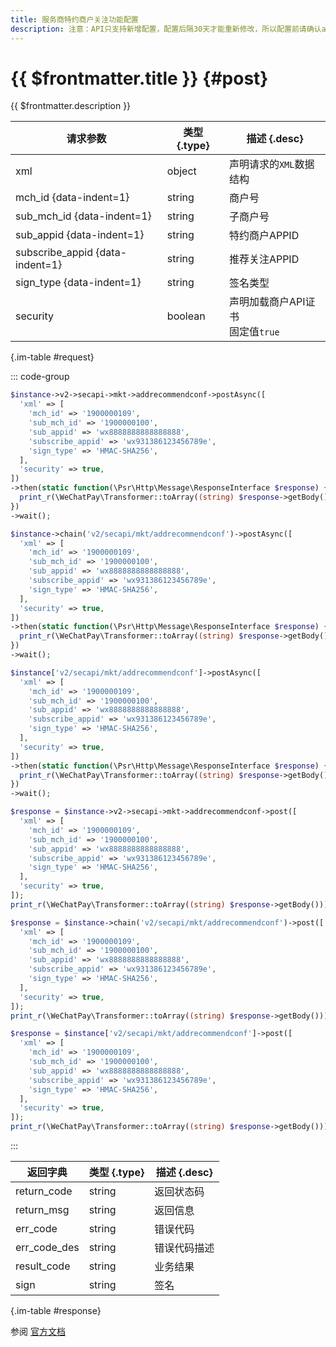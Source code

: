 ```yaml
---
title: 服务商特约商户关注功能配置
description: 注意：API只支持新增配置，配置后隔30天才能重新修改，所以配置前请确认appid是否正确。
---
```


# {{ $frontmatter.title }} {#post}

{{ $frontmatter.description }}

| 请求参数 | 类型 {.type} | 描述 {.desc}
| --- | --- | ---
| xml | object | 声明请求的`XML`数据结构
| mch_id {data-indent=1} | string | 商户号
| sub_mch_id {data-indent=1} | string | 子商户号
| sub_appid {data-indent=1} | string | 特约商户APPID
| subscribe_appid {data-indent=1} | string | 推荐关注APPID
| sign_type {data-indent=1} | string | 签名类型
| security | boolean | 声明加载商户API证书<br/>固定值`true`

{.im-table #request}

::: code-group

```php [异步纯链式]
$instance->v2->secapi->mkt->addrecommendconf->postAsync([
  'xml' => [
    'mch_id' => '1900000109',
    'sub_mch_id' => '1900000100',
    'sub_appid' => 'wx8888888888888888',
    'subscribe_appid' => 'wx931386123456789e',
    'sign_type' => 'HMAC-SHA256',
  ],
  'security' => true,
])
->then(static function(\Psr\Http\Message\ResponseInterface $response) {
  print_r(\WeChatPay\Transformer::toArray((string) $response->getBody()));
})
->wait();
```

```php [异步声明式]
$instance->chain('v2/secapi/mkt/addrecommendconf')->postAsync([
  'xml' => [
    'mch_id' => '1900000109',
    'sub_mch_id' => '1900000100',
    'sub_appid' => 'wx8888888888888888',
    'subscribe_appid' => 'wx931386123456789e',
    'sign_type' => 'HMAC-SHA256',
  ],
  'security' => true,
])
->then(static function(\Psr\Http\Message\ResponseInterface $response) {
  print_r(\WeChatPay\Transformer::toArray((string) $response->getBody()));
})
->wait();
```

```php [异步属性式]
$instance['v2/secapi/mkt/addrecommendconf']->postAsync([
  'xml' => [
    'mch_id' => '1900000109',
    'sub_mch_id' => '1900000100',
    'sub_appid' => 'wx8888888888888888',
    'subscribe_appid' => 'wx931386123456789e',
    'sign_type' => 'HMAC-SHA256',
  ],
  'security' => true,
])
->then(static function(\Psr\Http\Message\ResponseInterface $response) {
  print_r(\WeChatPay\Transformer::toArray((string) $response->getBody()));
})
->wait();
```

```php [同步纯链式]
$response = $instance->v2->secapi->mkt->addrecommendconf->post([
  'xml' => [
    'mch_id' => '1900000109',
    'sub_mch_id' => '1900000100',
    'sub_appid' => 'wx8888888888888888',
    'subscribe_appid' => 'wx931386123456789e',
    'sign_type' => 'HMAC-SHA256',
  ],
  'security' => true,
]);
print_r(\WeChatPay\Transformer::toArray((string) $response->getBody()));
```

```php [同步声明式]
$response = $instance->chain('v2/secapi/mkt/addrecommendconf')->post([
  'xml' => [
    'mch_id' => '1900000109',
    'sub_mch_id' => '1900000100',
    'sub_appid' => 'wx8888888888888888',
    'subscribe_appid' => 'wx931386123456789e',
    'sign_type' => 'HMAC-SHA256',
  ],
  'security' => true,
]);
print_r(\WeChatPay\Transformer::toArray((string) $response->getBody()));
```

```php [同步属性式]
$response = $instance['v2/secapi/mkt/addrecommendconf']->post([
  'xml' => [
    'mch_id' => '1900000109',
    'sub_mch_id' => '1900000100',
    'sub_appid' => 'wx8888888888888888',
    'subscribe_appid' => 'wx931386123456789e',
    'sign_type' => 'HMAC-SHA256',
  ],
  'security' => true,
]);
print_r(\WeChatPay\Transformer::toArray((string) $response->getBody()));
```

:::

| 返回字典 | 类型 {.type} | 描述 {.desc}
| --- | --- | ---
| return_code | string | 返回状态码
| return_msg | string | 返回信息
| err_code | string | 错误代码
| err_code_des | string | 错误代码描述
| result_code | string | 业务结果
| sign | string | 签名

{.im-table #response}

参阅 [官方文档](https://pay.weixin.qq.com/wiki/doc/api/mch_bank.php?chapter=9_24_1&index=1&p=901)
